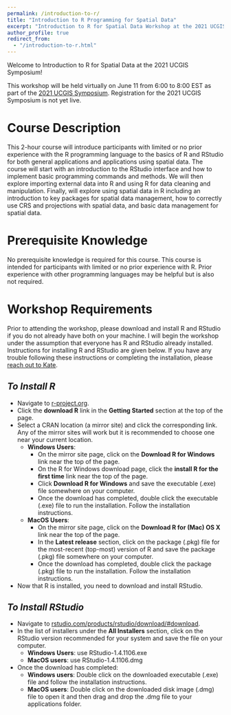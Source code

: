```yaml
---
permalink: /introduction-to-r/
title: "Introduction to R Programming for Spatial Data"
excerpt: "Introduction to R for Spatial Data Workshop at the 2021 UCGIS Symposium"
author_profile: true
redirect_from: 
  - "/introduction-to-r.html"
---
```


Welcome to Introduction to R for Spatial Data at the 2021 UCGIS Symposium!

This workshop will be held virtually on June 11 from 6:00 to 8:00 EST as part of the [2021 UCGIS Symposium](https://www.ucgis.org/symposium-2021).  Registration for the 2021 UCGIS Symposium is not yet live.

Course Description
======
This 2-hour course will introduce participants with limited or no prior experience with the R programming language to the basics of R and RStudio for both general applications and applications using spatial data.  The course will start with an introduction to the RStudio interface and how to implement basic programming commands and methods.  We will then explore importing external data into R and using R for data cleaning and manipulation.  Finally, will explore using spatial data in R including an introduction to key packages for spatial data management, how to correctly use CRS and projections with spatial data, and basic data management for spatial data.

Prerequisite Knowledge
======
No prerequisite knowledge is required for this course.  This course is intended for participants with limited or no prior experience with R.  Prior experience with other programming languages may be helpful but is also not required.

Workshop Requirements
======
Prior to attending the workshop, please download and install R and RStudio if you do not already have both on your machine.  I will begin the workshop under the assumption that everyone has R and RStudio already installed.  Instructions for installing R and RStudio are given below.  If you have any trouble following these instructions or completing the installation, please [reach out to Kate](mailto:vavramusser@gmail.com).

*To Install R*
------
* Navigate to [r-project.org](https://www.r-project.org).
* Click the **download R** link in the **Getting Started** section at the top of the page.
* Select a CRAN location (a mirror site) and click the corresponding link.  Any of the mirror sites will work but it is recommended to choose one near your current location.
	* **Windows Users**:
		* On the mirror site page, click on the **Download R for Windows** link near the top of the page.
		* On the R for Windows download page, click the **install R for the first time** link near the top of the page.
		* Click **Download R for Windows** and save the executable (.exe) file somewhere on your computer.
		* Once the download has completed, double click the executable (.exe) file to run the installation.  Follow the installation instructions.  
	* **MacOS Users**:
		* On the mirror site page, click on the **Download R for (Mac) OS X** link near the top of the page.  
		* In the **Latest release** section, click on the package (.pkg) file for the most-recent (top-most) version of R and save the package (.pkg) file somewhere on your computer.
		* Once the download has completed, double click the package (.pkg) file to run the installation. Follow the installation instructions.  
* Now that R is installed, you need to download and install RStudio.


*To Install RStudio*
------
* Navigate to [rstudio.com/products/rstudio/download/#download](https://rstudio.com/products/rstudio/download/#download).
* In the list of installers under the **All Installers** section, click on the RStudio version recommended for your system and save the file on your computer.
	* **Windows Users**: use RStudio-1.4.1106.exe
	* **MacOS users**: use RStudio-1.4.1106.dmg
* Once the download has completed:
	* **Windows users**: Double click on the downloaded executable (.exe) file and follow the installation instructions.
	* **MacOS users**: Double click on the downloaded disk image (.dmg) file to open it and then drag and drop the .dmg file to your applications folder.

